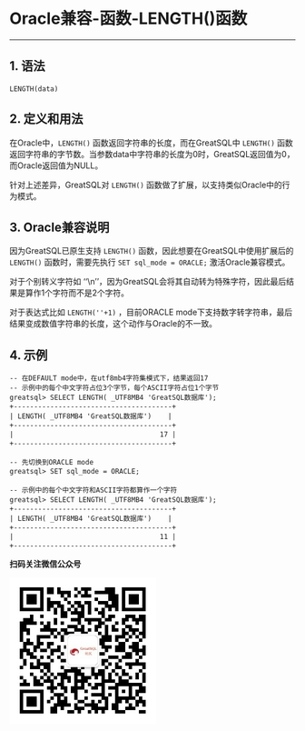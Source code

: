 # Oracle兼容-函数-LENGTH()函数
---

## 1. 语法
```
LENGTH(data)
```

## 2. 定义和用法
在Oracle中，`LENGTH()` 函数返回字符串的长度，而在GreatSQL中 `LENGTH()` 函数返回字符串的字节数。当参数data中字符串的长度为0时，GreatSQL返回值为0，而Oracle返回值为NULL。

针对上述差异，GreatSQL对 `LENGTH()` 函数做了扩展，以支持类似Oracle中的行为模式。

## 3. Oracle兼容说明

因为GreatSQL已原生支持 `LENGTH()` 函数，因此想要在GreatSQL中使用扩展后的 `LENGTH()` 函数时，需要先执行 `SET sql_mode = ORACLE;` 激活Oracle兼容模式。

对于个别转义字符如 ‘‘\n’’，因为GreatSQL会将其自动转为特殊字符，因此最后结果是算作1个字符而不是2个字符。

对于表达式比如 `LENGTH(''+1)` ，目前ORACLE mode下支持数字转字符串，最后结果变成数值字符串的长度，这个动作与Oracle的不一致。

## 4. 示例

```
-- 在DEFAULT mode中，在utf8mb4字符集模式下，结果返回17
-- 示例中的每个中文字符占位3个字节，每个ASCII字符占位1个字节
greatsql> SELECT LENGTH( _UTF8MB4 'GreatSQL数据库');
+---------------------------------------+
| LENGTH( _UTF8MB4 'GreatSQL数据库')    |
+---------------------------------------+
|                                    17 |
+---------------------------------------+

-- 先切换到ORACLE mode
greatsql> SET sql_mode = ORACLE;

-- 示例中的每个中文字符和ASCII字符都算作一个字符
greatsql> SELECT LENGTH( _UTF8MB4 'GreatSQL数据库');
+---------------------------------------+
| LENGTH( _UTF8MB4 'GreatSQL数据库')    |
+---------------------------------------+
|                                    11 |
+---------------------------------------+
```


**扫码关注微信公众号**

![greatsql-wx](../../greatsql-wx.jpg)
